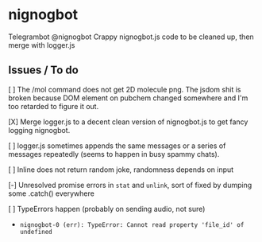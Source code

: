 # nignogbot

Telegrambot @nignogbot
Crappy nignogbot.js code to be cleaned up, then merge with logger.js 

## Issues / To do

[ ] The /mol command does not get 2D molecule png. The jsdom shit is broken because DOM element on pubchem changed somewhere and I'm too retarded to figure it out.
    
[X] Merge logger.js to a decent clean version of nignogbot.js to get fancy logging nignogbot.

[ ] logger.js sometimes appends the same messages or a series of messages repeatedly (seems to happen in busy spammy chats).

[ ] Inline does not return random joke, randomness depends on input

[-] Unresolved promise errors in `stat` and `unlink`, sort of fixed by dumping some .catch() everywhere

[ ] TypeErrors happen (probably on sending audio, not sure)
-    `nignogbot-0 (err): TypeError: Cannot read property 'file_id' of undefined`

